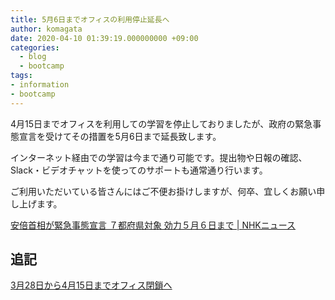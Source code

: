 ```yaml
---
title: 5月6日までオフィスの利用停止延長へ
author: komagata
date: 2020-04-10 01:39:19.000000000 +09:00
categories:
  - blog
  - bootcamp
tags:
- information
- bootcamp
---
```

4月15日までオフィスを利用しての学習を停止しておりましたが、政府の緊急事態宣言を受けてその措置を5月6日まで延長致します。

インターネット経由での学習は今まで通り可能です。提出物や日報の確認、Slack・ビデオチャットを使ってのサポートも通常通り行います。

ご利用いただいている皆さんにはご不便お掛けしますが、何卒、宜しくお願い申し上げます。

[安倍首相が緊急事態宣言 ７都府県対象 効力５月６日まで \| NHKニュース](https://www3.nhk.or.jp/news/html/20200407/k10012373011000.html)

## 追記

[3月28日から4月15日までオフィス閉鎖へ](/articles/2020-03-27.html)
